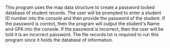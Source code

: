 This program uses the map data structure to create a password locked database of student records. The user will be prompted to enter a student ID number into the console and then provide the password of the student. If the password is correct, then the program will output the student's Name and GPA into the console. If the password is incorrect, then the user will be told it is an incorrect password. The file records.txt is required to run this program since it holds the database of information.  
